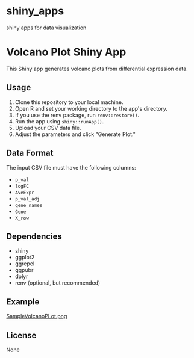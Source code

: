 # shiny_apps
shiny apps for data visualization

# Volcano Plot Shiny App

This Shiny app generates volcano plots from differential expression data.

## Usage

1.  Clone this repository to your local machine.
2.  Open R and set your working directory to the app's directory.
3.  If you use the renv package, run `renv::restore()`.
4.  Run the app using `shiny::runApp()`.
5.  Upload your CSV data file.
6.  Adjust the parameters and click "Generate Plot."

## Data Format

The input CSV file must have the following columns:

* `p_val`
* `logFC`
* `AveExpr`
* `p_val_adj`
* `gene_names`
* `Gene`
* `X_row`

## Dependencies

* shiny
* ggplot2
* ggrepel
* ggpubr
* dplyr
* renv (optional, but recommended)

## Example

[SampleVolcanoPLot.png](https://github.com/sciptHUB/shiny_apps/blob/main/SampleVolcanoPLot.png?raw=true)

## License

None
